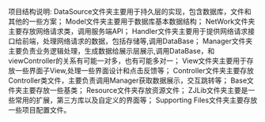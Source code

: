 项目结构说明:
DataSource文件夹主要用于持久层的实现，包含数据库，文件和其他的一些方案；
Model文件夹主要用于数据库基本数据结构；
NetWork文件夹主要存放网络请求类，调用服务端API；
Handler文件夹主要用于提供网络请求接口给前端，处理网络请求的数据，包括存储等,调用DataBase；
Manager文件夹主要负责业务逻辑处理，生成数据给展示层展示,调用DataBase，和viewController的关系有可能一对多，也有可能多对一；
View文件夹主要用于存放一些界面子View,处理一些界面设计和点击反馈等；
Controller文件夹主要存放Controller类文件，主要负责调用Manager获取数据展示，交互跳转等；
Base文件夹主要存放一些基类；
Resource文件夹存放资源文件；
ZJLib文件夹主要是一些常用的扩展，第三方库以及自定义的界面等；
Supporting Files文件夹主要存放一些项目配置文件。

